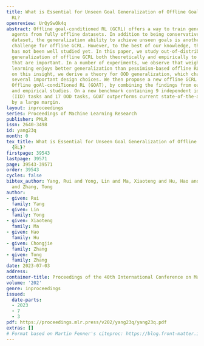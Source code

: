 ```yaml
---
title: What is Essential for Unseen Goal Generalization of Offline Goal-conditioned
  RL?
openreview: UrQySwOk4q
abstract: Offline goal-conditioned RL (GCRL) offers a way to train general-purpose
  agents from fully offline datasets. In addition to being conservative within the
  dataset, the generalization ability to achieve unseen goals is another fundamental
  challenge for offline GCRL. However, to the best of our knowledge, this problem
  has not been well studied yet. In this paper, we study out-of-distribution (OOD)
  generalization of offline GCRL both theoretically and empirically to identify factors
  that are important. In a number of experiments, we observe that weighted imitation
  learning enjoys better generalization than pessimism-based offline RL method. Based
  on this insight, we derive a theory for OOD generalization, which characterizes
  several important design choices. We then propose a new offline GCRL method, Generalizable
  Offline goAl-condiTioned RL (GOAT), by combining the findings from our theoretical
  and empirical studies. On a new benchmark containing 9 independent identically distributed
  (IID) tasks and 17 OOD tasks, GOAT outperforms current state-of-the-art methods
  by a large margin.
layout: inproceedings
series: Proceedings of Machine Learning Research
publisher: PMLR
issn: 2640-3498
id: yang23q
month: 0
tex_title: What is Essential for Unseen Goal Generalization of Offline Goal-conditioned
  {RL}?
firstpage: 39543
lastpage: 39571
page: 39543-39571
order: 39543
cycles: false
bibtex_author: Yang, Rui and Yong, Lin and Ma, Xiaoteng and Hu, Hao and Zhang, Chongjie
  and Zhang, Tong
author:
- given: Rui
  family: Yang
- given: Lin
  family: Yong
- given: Xiaoteng
  family: Ma
- given: Hao
  family: Hu
- given: Chongjie
  family: Zhang
- given: Tong
  family: Zhang
date: 2023-07-03
address: 
container-title: Proceedings of the 40th International Conference on Machine Learning
volume: '202'
genre: inproceedings
issued:
  date-parts:
  - 2023
  - 7
  - 3
pdf: https://proceedings.mlr.press/v202/yang23q/yang23q.pdf
extras: []
# Format based on Martin Fenner's citeproc: https://blog.front-matter.io/posts/citeproc-yaml-for-bibliographies/
---
```

